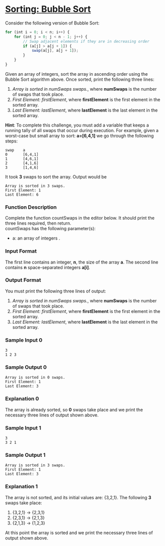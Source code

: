 # [Sorting: Bubble Sort](https://www.hackerrank.com/challenges/ctci-bubble-sort "HackerRank")
Consider the following version of Bubble Sort:
```javascript
for (int i = 0; i < n; i++) {
    for (int j = 0; j < n - 1; j++) {
        // Swap adjacent elements if they are in decreasing order
        if (a[j] > a[j + 1]) {
            swap(a[j], a[j + 1]);
        }
    }
}
```
Given an array of integers, sort the array in ascending order using the Bubble Sort algorithm above. Once sorted, print the following three lines:

1. *Array is sorted in numSwaps swaps.*, where **numSwaps**  is the number of swaps that took place.
2. *First Element: firstElement*, where **firstElement** is the first element in the sorted array.
3. *Last Element: lastElement*, where **lastElement** is the last element in the sorted array.  

**Hint**: To complete this challenge, you must add a variable that keeps a running tally of all swaps that occur during execution.
For example, given a worst-case but small array to sort: **a=[6,4,1]** we go through the following steps:
```
swap    a       
0       [6,4,1]
1       [4,6,1]
2       [4,1,6]
3       [1,4,6]
```
It took **3** swaps to sort the array. Output would be
```
Array is sorted in 3 swaps.  
First Element: 1  
Last Element: 6  
```
### Function Description
Complete the function countSwaps in the editor below. It should print the three lines required, then return.  
countSwaps has the following parameter(s):

- a: an array of integers .

### Input Format

The first line contains an integer, **n**, the size of the array **a**.
The second line contains **n** space-separated integers **a[i]**.

### Output Format

You must print the following three lines of output:

1. *Array is sorted in numSwaps swaps.*, where **numSwaps** is the number of swaps that took place.
2. *First Element: firstElement*, where **firstElement** is the first element in the sorted array.
3. *Last Element: lastElement*, where **lastElement** is the last element in the sorted array.

### Sample Input 0
```
3
1 2 3
```
### Sample Output 0
```
Array is sorted in 0 swaps.
First Element: 1
Last Element: 3
```
### Explanation 0
The array is already sorted, so **0**  swaps take place and we print the necessary three lines of output shown above.

### Sample Input 1
```
3
3 2 1
```
### Sample Output 1
```
Array is sorted in 3 swaps.
First Element: 1
Last Element: 3
```
### Explanation 1
The array is not sorted, and its initial values are: {3,2,1}. The following **3** swaps take place:
1. {3,2,1} -> {2,3,1}
2. {2,3,1} -> {2,1,3}
3. {2,1,3} -> {1,2,3}

At this point the array is sorted and we print the necessary three lines of output shown above.